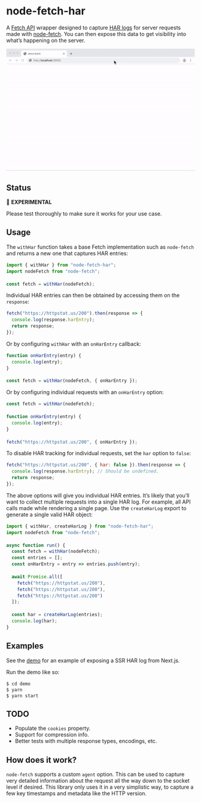# node-fetch-har

A [Fetch API][fetch] wrapper designed to capture [HAR logs][har] for server
requests made with [node-fetch][]. You can then expose this data to get
visibility into what’s happening on the server.

![Demo](./demo.gif)

## Status

🧪 **EXPERIMENTAL**

Please test thoroughly to make sure it works for your use case.

## Usage

The `withHar` function takes a base Fetch implementation such as `node-fetch`
and returns a new one that captures HAR entries:

```js
import { withHar } from "node-fetch-har";
import nodeFetch from "node-fetch";

const fetch = withHar(nodeFetch);
```

Individual HAR entries can then be obtained by accessing them on the `response`:

```js
fetch("https://httpstat.us/200").then(response => {
  console.log(response.harEntry);
  return response;
});
```

Or by configuring `withHar` with an `onHarEntry` callback:

```js
function onHarEntry(entry) {
  console.log(entry);
}

const fetch = withHar(nodeFetch, { onHarEntry });
```

Or by configuring individual requests with an `onHarEntry` option:

```js
const fetch = withHar(nodeFetch);

function onHarEntry(entry) {
  console.log(entry);
}

fetch("https://httpstat.us/200", { onHarEntry });
```

To disable HAR tracking for individual requests, set the `har` option to `false`:

```js
fetch("https://httpstat.us/200", { har: false }).then(response => {
  console.log(response.harEntry); // Should be undefined.
  return response;
});
```

The above options will give you individual HAR entries. It’s likely that you’ll
want to collect multiple requests into a single HAR log. For example, all API
calls made while rendering a single page. Use the `createHarLog` export to
generate a single valid HAR object:

```js
import { withHar, createHarLog } from "node-fetch-har";
import nodeFetch from "node-fetch";

async function run() {
  const fetch = withHar(nodeFetch);
  const entries = [];
  const onHarEntry = entry => entries.push(entry);

  await Promise.all([
    fetch("https://httpstat.us/200"),
    fetch("https://httpstat.us/200"),
    fetch("https://httpstat.us/200")
  ]);

  const har = createHarLog(entries);
  console.log(har);
}
```

## Examples

See the [demo](./demo/pages/index.js) for an example of exposing a SSR HAR
log from Next.js.

Run the demo like so:

```console
$ cd demo
$ yarn
$ yarn start
```

## TODO

- Populate the `cookies` property.
- Support for compression info.
- Better tests with multiple response types, encodings, etc.

## How does it work?

`node-fetch` supports a custom `agent` option. This can be used to capture very
detailed information about the request all the way down to the socket level if
desired. This library only uses it in a very simplistic way, to capture a few
key timestamps and metadata like the HTTP version.

[fetch]: https://developer.mozilla.org/en-US/docs/Web/API/Fetch_API
[node-fetch]: https://github.com/bitinn/node-fetch
[har]: http://www.softwareishard.com/blog/har-12-spec/
